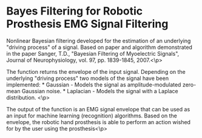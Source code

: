 # Bayes Filtering for Robotic Prosthesis EMG Signal Filtering
<p>Nonlinear Bayesian filtering developed for the estimation of an underlying "driving process" of a signal. Based on paper and algorithm demonstrated in the paper Sanger, T.D., "Bayesian Filtering of Myoelectric Signals", Journal of Neurophysiology, vol. 97, pp. 1839-1845, 2007.<\p>
<p>The function returns the envelope of the input signal. Depending on the underlying "driving process" two models of the signal have been implemented:
* Gaussian - Models the signal as amplitude-modulated zero-mean Gaussian noise.
* Laplacian - Models the signal with a Laplace distribution.
<\p>
<p> The output of the function is an EMG signal envelope that can be used as an input for machine learning (recognition) algorithms. Based on the envelope, the robotic hand prosthesis is able to perform an action wished for by the user using the prosthesis<\p>  
